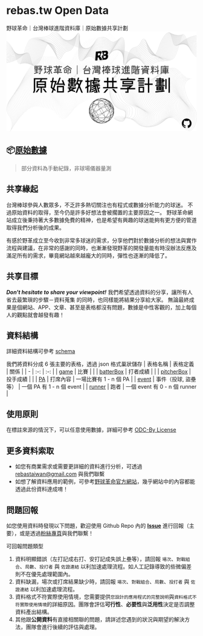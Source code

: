 # rebas.tw Open Data
野球革命｜台灣棒球進階資料庫｜原始數據共享計劃
![cover](./cover.png)

## 📦[原始數據](https://github.com/rebas-tw/rebas.tw-open-data/releases)
> 部分資料為手動紀錄，非球場儀器量測

## 共享緣起
台灣棒球參與人數眾多，不乏許多熱切關注也有程式或數據分析能力的球迷。
不過原始資料的取得，至今仍是許多好想法會被擱置的主要原因之一。
野球革命網站成立後秉持著大多數據免費的精神，也是希望有興趣的球迷能夠有更方便的管道取得我們分析後的成果。

有感於野革成立至今收到非常多球迷的需求，分享他們對於數據分析的想法與實作流程與建議，在非常的感謝的同時，也漸漸發現野革的開發量能有時沒辦法反應及滿足所有的需求，畢竟網站越來越龐大的同時，彈性也逐漸的降低了。

## 共享目標
***Don't hesitate to share your viewpoint!*** 我們希望透過資料的分享，讓所有人省去最繁瑣的步驟－資料蒐集 的同時，也同樣能將結果分享給大家。
無論最終成果是個網站、APP、文章、甚至是表格都沒有問題，數據是中性客觀的，加上每個人的觀點就會越發有趣！

## 資料結構
詳細資料結構可參考 [schema](./schema/README.md)

我們將資料分成 6 張主要的表格，透過 json 格式巢狀儲存
| 表格名稱 | 表格定義 | 關係 |
| - | :-: | :-: |
| [game](./schema/game.md) | 比賽 |  |
| [batterBox](./schema/batterBox.md) | 打者成績 |  |
| [pitcherBox](./schema/pitcherBox.md) | 投手成績 |  |
| [PA](./schema/PA.md) | 打席內容 | 一場比賽有 1 - n 個 PA |
| [event](./schema/event.md) | 事件（投球, 盜壘等） | 一個 PA 有 1 - n 個 event |
| [runner](./schema/runner.md) | 跑者 | 一個 event 有 0 - n 個 runner |


## 使用原則
在標註來源的情況下，可以任意使用數據，詳細可參考 [ODC-By License](./LICENSE)

## 更多資料索取
- 如您有商業需求或需要更詳細的資料進行分析，可透過 [rebastaiwan@gmail.com](mailto:rebastaiwan@gmail.com) 與我們聯繫
- 如想了解資料應用的範例，可參考[野球革命官方網站](https://www.rebas.tw)，幾乎網站中的內容都能透過此份資料達成唷！

## 問題回報
如您使用資料時發現以下問題，歡迎使用 Github Repo 內的 **[Issue](https://github.com/rebas-tw/rebas.tw-open-data/issues)** 進行回報（主要），或是透過[粉絲專頁](https://www.facebook.com/rebastaiwan)與我們聯繫！

可回報問題類型
1. 資料明顯錯誤（左打記成右打、安打記成失誤上壘等），請回報 `場次`、`對戰組合`、`局數`、`投打者` 與 `佐證連結` 以利加速處理流程。如人工記錄導致的些微偏差則不在優先處理範圍內。
2. 資料缺漏，場次或打席結果缺少時，請回報 `場次`、`對戰組合`、`局數`、`投打者` 與 `佐證連結` 以利加速處理流程。
3. 資料格式不符實際使用情境，您需要提供`您設計的應用程式的完整說明`與`資料格式不符實際使用情境`的詳細原因。團隊會評估**可行性**、**必要性**與**泛用性**決定是否調整資料產出結構。
4. 其他跟**公開資料**有直接相關聯的問題，請詳述您遇到的狀況與期望的解決方法，團隊會進行後續的評估與處理。
